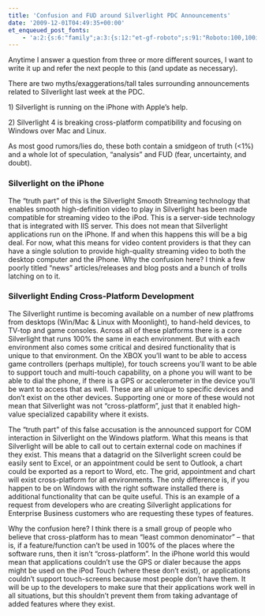 ```yaml
---
title: 'Confusion and FUD around Silverlight PDC Announcements'
date: '2009-12-01T04:49:35+00:00'
et_enqueued_post_fonts:
    - 'a:2:{s:6:"family";a:3:{s:12:"et-gf-roboto";s:91:"Roboto:100,100italic,300,300italic,regular,italic,500,500italic,700,700italic,900,900italic";s:22:"et-gf-roboto-condensed";s:59:"Roboto+Condensed:300,300italic,regular,italic,700,700italic";s:17:"et-gf-roboto-slab";s:51:"Roboto+Slab:100,200,300,regular,500,600,700,800,900";}s:6:"subset";a:7:{i:0;s:9:"latin-ext";i:1;s:5:"greek";i:2;s:9:"greek-ext";i:3;s:10:"vietnamese";i:4;s:8:"cyrillic";i:5;s:5:"latin";i:6;s:12:"cyrillic-ext";}}'
---
```


Anytime I answer a question from three or more different sources, I want to write it up and refer the next people to this (and update as necessary).

There are two myths/exaggerations/tall tales surrounding announcements related to Silverlight last week at the PDC.

1\) Silverlight is running on the iPhone with Apple’s help.

2\) Silverlight 4 is breaking cross-platform compatibility and focusing on Windows over Mac and Linux.

As most good rumors/lies do, these both contain a smidgeon of truth (&lt;1%) and a whole lot of speculation, “analysis” and FUD (fear, uncertainty, and doubt).

### Silverlight on the iPhone

The “truth part” of this is the Silverlight Smooth Streaming technology that enables smooth high-definition video to play in Silverlight has been made compatible for streaming video to the iPod. This is a server-side technology that is integrated with IIS server. This does not mean that Silverlight applications run on the iPhone. If and when this happens this will be a big deal. For now, what this means for video content providers is that they can have a single solution to provide high-quality streaming video to both the desktop computer and the iPhone. Why the confusion here? I think a few poorly titled “news” articles/releases and blog posts and a bunch of trolls latching on to it.

### Silverlight Ending Cross-Platform Development

The Silverlight runtime is becoming available on a number of new platfroms from desktops (Win/Mac &amp; Linux with Moonlight), to hand-held devices, to TV-top and game consoles. Across all of these platforms there is a core Silverlight that runs 100% the same in each environment. But with each environment also comes some critical and desired functionality that is unique to that environment. On the XBOX you’ll want to be able to access game controllers (perhaps multiple), for touch screens you’ll want to be able to support touch and multi-touch capability, on a phone you will want to be able to dial the phone, if there is a GPS or accelerometer in the device you’ll be want to access that as well. These are all unique to specific devices and don’t exist on the other devices. Supporting one or more of these would not mean that Silverlight was not “cross-platform”, just that it enabled high-value specialized capability where it exists.

The “truth part” of this false accusation is the announced support for COM interaction in Silverlight on the Windows platform. What this means is that Silverlight will be able to call out to certain external code on machines if they exist. This means that a datagrid on the Silverlight screen could be easily sent to Excel, or an appointment could be sent to Outlook, a chart could be exported as a report to Word, etc. The grid, appointment and chart will exist cross-platform for all environments. The only difference is, if you happen to be on Windows with the right software installed there is additional functionality that can be quite useful. This is an example of a request from developers who are creating Silverlight applications for Enterprise Business customers who are requesting these types of features.

Why the confusion here? I think there is a small group of people who believe that cross-platform has to mean “least common denominator” – that is, if a feature/function can’t be used in 100% of the places where the software runs, then it isn’t “cross-platform”. In the iPhone world this would mean that applications couldn’t use the GPS or dialer because the apps might be used on the iPod Touch (where these don’t exist), or applications couldn’t support touch-screens because most people don’t have them. It will be up to the developers to make sure that their applications work well in all situations, but this shouldn’t prevent them from taking advantage of added features where they exist.